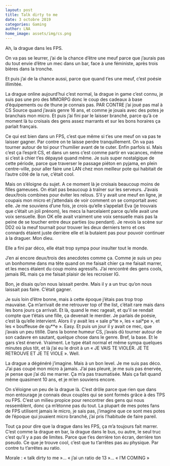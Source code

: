 ```yaml
---
layout: post
title: Talk dirty to me
date: 3 octobre 2019
categories: Gaming
author: LNA
home_image: assets/img/cs.png
---
```

Ah, la drague dans les FPS.

On va pas se leurrer, j’ai de la chance d’être une meuf parce que j’aurais pas du tout envie d’être un mec dans un bar, face à une féministe, après trois bières dans la tronche.

Et puis j’ai de la chance aussi, parce que quand t’es une meuf, c’est poésie illimitée.

La drague online aujourd’hui c’est normal, la drague in game c’est connu, je suis pas une pro des MMORPG donc le coup des cadeaux à base d’équipements ou de thune je connais pas. PAR CONTRE j’ai joué pas mal à CS Source quand j’avais genre 16 ans, et comme je jouais avec des potes je branchais mon micro. Et puis j’ai fini par le laisser branché, parce qu’à ce moment là tu croisais des gens assez marrants et sur les bons horaires ça parlait français.

Ce qui est bien dans un FPS, c’est que même si t’es une meuf on va pas te laisser gagner. Par contre on te laisse perdre tranquillement. On va pas tourner autour de toi pour t’humilier avant de te cuter. Enfin parfois si. Mais c’est ça l’esprit CS, et dans un sens c’est comme partir en vacances, même si c’est à chier t’es dépaysé quand même. Je suis super nostalgique de cette période, parce que traverser le passage piéton en pyjama, en plein centre-ville, pour aller faire une LAN chez mon meilleur pote qui habitait de l’autre côté de la rue, c’était cool.

Mais on s’éloigne du sujet. A ce moment là je croisais beaucoup moins de filles gameuses. On était pas beaucoup à traîner sur les serveurs. J’avais deux/trois combines pour éviter les relous. S’il y avait une meuf en ligne, je coupais mon micro et j’attendais de voir comment on se comportait avec elle. Je me souviens d’une fois, je crois qu’elle s’appelait Eva (je trouvais que c’était un joli prénom), les mecs la harcelaient parce qu’elle avait une voix sensuelle. Bon OK elle avait vraiment une voix sensuelle mais pas la peine de se toucher entre deux parties (ou pendant). Je revois la scène sur DD2 où la meuf tournait pour trouver les deux derniers terro et ces connards étaient juste derrière elle et la butaient pas pour pouvoir continuer à la draguer. Mon dieu.

Elle a fini par déco, elle était trop sympa pour insulter tout le monde.

J’en ai encore deux/trois des anecdotes comme ça. Comme je suis un peu un bonhomme dans ma tête quand on me faisait chier ça me faisait marrer, et les mecs étaient du coup moins agressifs. J’ai rencontré des gens cools, jamais IRL mais ça me faisait plaisir de les recroiser IG.

Bon, je disais qu’on nous laissait perdre. Mais il y a un truc qu’on nous laissait pas faire. C’était gagner.

Je suis loin d’être bonne, mais à cette époque j’étais pas trop trop mauvaise. Ça m’arrivait de me retrouver top of the list, c’était rare mais dans les bons jours ça arrivait. Et là, quand le mec rageait, et qu’il se rendait compte que t’étais une fille, ça devenait le merdier. Je parlais de poésie, c’est là qu’elle intervient. Alors il y avait les « sale p\*te », les « sal\*pe », et les « bouffeuse de qu\*\*e ». Easy.
Et puis un jour il y avait ce mec, que j’avais un peu titillé. Dans la bonne humeur CS, j’avais dû tourner autour de son cadavre en sautant, quelque chose dans le genre. Bref, la base. Et le gars s’est énervé. Vraiment. Le type était normal et même sympa quelques minutes plus tôt, et là j’ai eu le droit à un « JE VAIS TE VIOLER. JE TE RETROUVE ET JE TE VIOLE ». Well.

La drague a dégénéré j’imagine. Mais à un bon level. Je me suis pas déco. J’ai pas coupé mon micro à jamais. J’ai pas pleuré, je me suis pas énervée, je pense que j’ai dû me marrer. Ça m’a pas traumatisée. Mais ça fait quand même quasiment 10 ans, et je m’en souviens encore.

On s’éloigne un peu de la drague là. C’est drôle parce que rien que dans mon entourage je connais deux couples qui se sont formés grâce à des TPS ou FPS. C’est un milieu propice pour rencontrer des gens qui nous ressemblent, donc ça m’étonne pas du tout. La plupart de mes potes fans de FPS utilisent jamais le micro, je sais pas, j’imagine que ce sont mes potes de l’époque qui jouaient micro branché, j’ai pris l’habitude de faire pareil.

Tout ça pour dire que la drague dans les FPS, ça m’a toujours fait marrer. C’est comme la drague en bar, la drague dans le bus, ou autre, le seul truc c’est qu’il y a pas de limites. Parce que t’es derrière ton écran, derrière ton pseudo. Ce que je trouve cool, c’est que tu t’arrêtes pas au physique. Par contre tu t’arrêtes au ratio.

<p class="morale">Morale : « talk dirty to me »… « j’ai un ratio de 13 »… « I’M COMING »</p>
